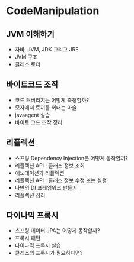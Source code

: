 # CodeManipulation

## JVM 이해하기
- 자바, JVM, JDK 그리고 JRE 
- JVM 구조
- 클래스 로더

## 바이트코드 조작
- 코드 커버리지는 어떻게 측정할까?
- 모자에서 토끼를 꺼내는 마술
- javaagent 실습
- 바이트 코드 조작 정리

## 리플렉션
- 스프링 Dependency Injection은 어떻게 동작할까?
- 리플렉션 API : 클래스 정보 조회
- 애노테이션과 리플렉션
- 리플렉션 API : 클래스 정보 수정 또는 실행
- 나만의 DI 프레임워크 만들기
- 리플렉션 정리

## 다이나믹 프록시
- 스프링 데이터 JPA는 어떻게 동작할까?
- 프록시 패턴
- 다이나믹 프록시 실습
- 클래스의 프록시가 필요하다면?
